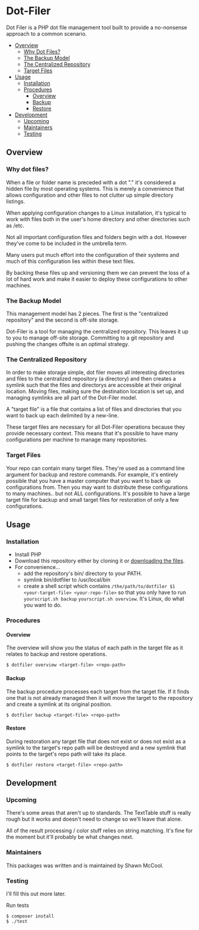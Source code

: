 # Dot-Filer

Dot Filer is a PHP dot file management tool built to provide a no-nonsense approach to a common scenario.

- [Overview](#overview)
    - [Why Dot Files?](#why-dot-files)
    - [The Backup Model](#the-backup-model)
    - [The Centralized Repository](#the-centralized-repository)
    - [Target Files](#target-files)
- [Usage](#usage)
    - [Installation](#installation)
    - [Procedures](#procedures)
        - [Overview](#overview-1)
        - [Backup](#backup)
        - [Restore](#restore)
- [Development](#development)
    - [Upcoming](#upcoming)
    - [Maintainers](#maintainers)
    - [Testing](#testing)
    
## Overview

### Why dot files?

When a file or folder name is preceded with a dot "." it's considered a hidden file by most operating systems. This is merely a convenience that allows configuration and other files to not clutter up simple directory listings.

When applying configuration changes to a Linux installation, it's typical to work with files both in the user's home directory and other directories such as /etc.

Not all important configuration files and folders begin with a dot. However they've come to be included in the umbrella term. 

Many users put much effort into the configuration of their systems and much of this configuration lies within these text files.

By backing these files up and versioning them we can prevent the loss of a lot of hard work and make it easier to deploy these configurations to other machines.

### The Backup Model

This management model has 2 pieces. The first is the "centralized repository" and the second is off-site storage.

Dot-Filer is a tool for managing the centralized repository. This leaves it up to you to manage off-site storage. Committing to a git repository and pushing the changes offsite is an optimal strategy.

### The Centralized Repository

In order to make storage simple, dot filer moves all interesting directories and files to the centralized repository (a directory) and then creates a symlink such that the files and directorys are accessible at their original location. Moving files, making sure the destination location is set up, and managing symlinks are all part of the Dot-Filer model.

A "target file" is a file that contains a list of files and directories that you want to back up each delimited by a new-line. 

These target files are necessary for all Dot-Filer operations because they provide necessary context. This means that it's possible to have many configurations per machine to manage many repositories.

### Target Files

Your repo can contain many target files. They're used as a command line argument for backup and restore commands. For example, it's entirely possible that you have a master computer that you want to back up configurations from. Then you may want to distribute these configurations to many machines.. but not ALL configurations. It's possible to have a large target file for backup and small target files for restoration of only a few configurations.

## Usage

### Installation

- Install PHP
- Download this repository either by cloning it or [downloading the files](https://github.com/ShawnMcCool/dot-filer/archive/master.zip).
- For convenience...
    - add the repository's bin/ directory to your PATH.
    - symlink bin/dotfiler to /usr/local/bin
    - create a shell script which contains `/the/path/to/dotfiler $1 <your-target-file> <your-repo-file>` so that you only have to run `yourscript.sh backup` `yourscript.sh overview`. It's Linux, do what you want to do. 
 

### Procedures

#### Overview

The overview will show you the status of each path in the target file as it relates to backup and restore operations.

```shell script
$ dotfiler overview <target-file> <repo-path>
```

#### Backup

The backup procedure processes each target from the target file. If it finds one that is not already managed then it will move the target to the repository and create a symlink at its original position.

```shell script
$ dotfiler backup <target-file> <repo-path>
```

#### Restore

During restoration any target file that does not exist or does not exist as a symlink to the target's repo path will be destroyed and a new symlink that points to the target's repo path will take its place.

```shell script
$ dotfiler restore <target-file> <repo-path>
```

## Development

### Upcoming

There's some areas that aren't up to standards. The TextTable stuff is really rough but it works and doesn't need to change so we'll leave that alone.

All of the result processing / color stuff relies on string matching. It's fine for the moment but it'll probably be what changes next. 

### Maintainers

This packages was written and is maintained by Shawn McCool.

### Testing
 
I'll fill this out more later.

Run tests

```shell script
$ composer install
$ ./test
```
